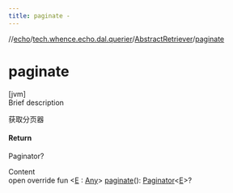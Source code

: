 ```yaml
---
title: paginate -
---
```

//[echo](../../index.md)/[tech.whence.echo.dal.querier](../index.md)/[AbstractRetriever](index.md)/[paginate](paginate.md)



# paginate  
[jvm]  
Brief description  


获取分页器



#### Return  


Paginator<E>?

  
Content  
open override fun <[E](paginate.md) : [Any](https://kotlinlang.org/api/latest/jvm/stdlib/kotlin/-any/index.html)> [paginate](paginate.md)(): [Paginator](../../tech.whence.echo.container/-paginator/index.md)<[E](paginate.md)>?  



